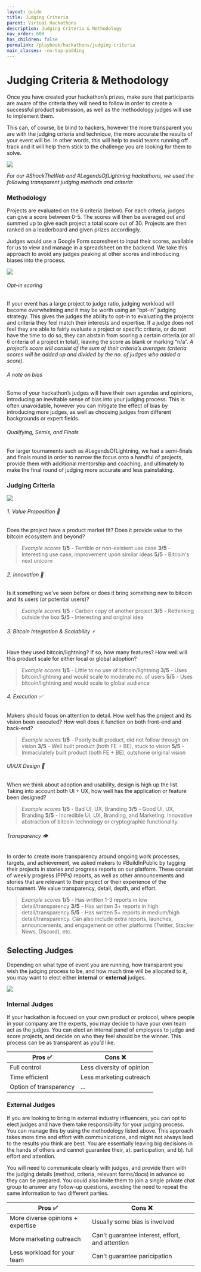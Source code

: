 ```yaml
---
layout: guide
title: Judging Criteria
parent: Virtual Hackathons
description: Judging Criteria & Methodology
nav_order: 600
has_children: false
permalink: /playbook/hackathons/judging-criteria
main_classes: -no-top-padding
---
```


# Judging Criteria & Methodology
Once you have created your hackathon’s prizes, make sure that participants are aware of the criteria they will need to follow in order to create a successful product submission, as well as the methodology judges will use to implement them.

This can, of course, be blind to hackers, however the more transparent you are with the judging criteria and technique, the more accurate the results of your event will be. In other words, this will help to avoid teams running off track and it will help them stick to the challenge you are looking for them to solve.

![](https://i.imgur.com/82fX4GI.png)

*For our #ShockTheWeb and #LegendsOfLightning hackathons, we used the following transparent judging methods and criteria:*

### Methodology
Projects are evaluated on the 6 criteria (below). For each criteria, judges can give a score between 0-5. The scores will then be averaged out and summed up to give each project a total score out of 30. Projects are then ranked on a leaderboard and given prizes accordingly.

Judges would use a Google Form scoresheet to input their scores, available for us to view and manage in a spreadsheet on the backend. We take this approach to avoid any judges peaking at other scores and introducing biases into the process.

![](https://i.imgur.com/XTeGPgm.png)

###### Opt-in scoring
If your event has a large project to judge ratio, judging workload will become overwhelming and it may be worth using an “opt-in” judging strategy. This gives the judges the ability to opt-in to evaluating the projects and criteria they feel match their interests and expertise. If a judge does not feel they are able to fairly evaluate a project or specific criteria, or do not have the time to do so, they can abstain from scoring a certain criteria (or all 6 criteria of a project in total), leaving the score as blank or marking “n/a”. *A project’s score will consist of the sum of their criteria’s averages (criteria scores will be added up and divided by the no. of judges who added a score).*

###### A note on bias
Some of your hackathon’s judges will have their own agendas and opinions, introducing an inevitable sense of bias into your judging process. This is often unavoidable, however you can mitigate the effect of bias by introducing more judges, as well as choosing judges from different backgrounds or expert fields.

###### Qualifying, Semis, and Finals
For larger tournaments such as #LegendsOfLightning, we had a semi-finals and finals round in order to narrow the focus onto a handful of projects, provide them with additional mentorship and coaching, and ultimately to make the final round of judging more accurate and less painstaking. 

### Judging Criteria

![](https://i.imgur.com/XWaZDW8.png)

###### 1. Value Proposition 🎯
Does the project have a product market fit? Does it provide value to the bitcoin ecosystem and beyond?

> *Example scores*
> **1/5** - Terrible or non-existent use case
> **3/5** - Interesting use case, improvement upon similar ideas
> **5/5** - Bitcoin's next unicorn

###### 2. Innovation 🧪
Is it something we've seen before or does it bring something new to bitcoin and its users (or potential users)?

> *Example scores*
> **1/5** - Carbon copy of another project
> **3/5** - Rethinking outside the box
> **5/5** - Interesting and original idea

###### 3. Bitcoin Integration & Scalability ⚡️
Have they used bitcoin/lightning? If so, how many features? How well will this product scale for either local or global adoption?

> *Example scores*
> **1/5** - Little to no use of bitcoin/lightning
> **3/5** - Uses bitcoin/lightning and would scale to moderate no. of users
> **5/5** - Uses bitcoin/lightning and would scale to global audience

###### 4. Execution ✅
Makers should focus on attention to detail. How well has the project and its vision been executed? How well does it function on both front-end and back-end?

> *Example scores*
> **1/5** - Poorly built product, did not follow through on vision
> **3/5** - Well built product (both FE + BE), stuck to vision
> **5/5** - Immaculately built product (both FE + BE), outshone original vision

###### UI/UX Design 🍒
When we think about adoption and usability, design is high up the list. Taking into account both UI + UX, how well has the application or feature been designed?

> *Example scores*
> **1/5** - Bad UI, UX, Branding
> **3/5** - Good UI, UX, Branding
> **5/5** - Incredible UI, UX, Branding, and Marketing. Innovative abstraction of bitcoin technology or cryptographic functionality.

###### Transparency 👁
In order to create more transparency around ongoing work processes, targets, and achievement, we asked makers to #BuildInPublic by tagging their projects in stories and progress reports on our platform. These consist of weekly progress (PPPs) reports, as well as other announcements and stories that are relevant to their project or their experience of the tournament. We value transparency, detail, depth, and effort.

> *Example scores*
> **1/5** - Has written 1-3 reports in low detail/transparency
> **3/5** - Has written 3+ reports in high detail/transparency
> **5/5** - Has written 5+ reports in medium/high detail/transparency. Can also include extra reports, launches, announcements, and engagement on other platforms (Twitter, Stacker News, Discord), etc.

## Selecting Judges
Depending on what type of event you are running, how transparent you wish the judging process to be, and how much time will be allocated to it, you may want to elect either **internal** or **external** judges.

![](https://i.imgur.com/75L5bPM.png)

### Internal Judges
If your hackathon is focused on your own product or protocol, where people in your company are the experts, you may decide to have your own team act as the judges. You can elect an internal panel of employees to judge and score projects, and decide on who they feel should be the winner. This process can be as transparent as you’d like.

| Pros ✅ | Cons ❌ |
| ------- | ------- |
| Full control     | Less diversity of opinion |
| Time efficient     | Less marketing outreach  |
| Option of transparency     | ... |


### External Judges
If you are looking to bring in external industry influencers, you can opt to elect judges and have them take responsibility for your judging process. You can manage this by using the methodology listed above. This approach takes more time and effort with communications, and might not always lead to the results you think are best. You are essentially leaving big decisions in the hands of others and cannot guarantee their, a). participation, and b). full effort and attention.

You will need to communicate clearly with judges, and provide them with the judging details (method, criteria, relevant forms/docs) in advance so they can be prepared. You could also invite them to join a single private chat group to answer any follow-up questions, avoiding the need to repeat the same information to two different parties.

| Pros ✅ | Cons ❌ |
| ------- | ------- |
| More diverse opinions + expertise | Usually some bias is involved |
| More marketing outreach | Can't guarantee interest, effort, and attention |
| Less workload for your team | Can't guarantee paricipation |